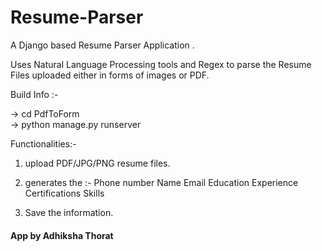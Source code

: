 # Resume-Parser
 A Django based Resume Parser Application .
 
 Uses Natural Language Processing tools and Regex to parse the Resume Files uploaded either in forms of images or PDF.
 
 Build Info :-
 
 -> cd PdfToForm <br>
 -> python manage.py runserver
 
 Functionalities:-
 
 1. upload PDF/JPG/PNG resume files.
 2. generates the :-
      Phone number
      Name
      Email
      Education
      Experience
      Certifications
      Skills
      
      
3. Save the information.


#### App by Adhiksha Thorat #######

